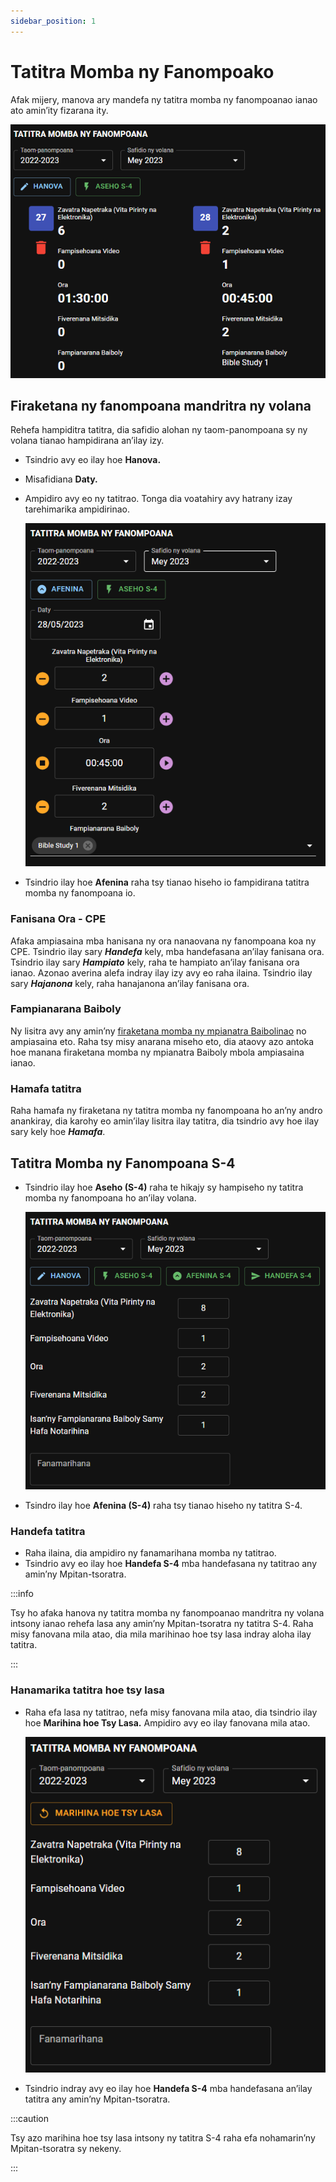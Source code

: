 ```yaml
---
sidebar_position: 1
---
```


# Tatitra Momba ny Fanompoako

Afak mijery, manova ary mandefa ny tatitra momba ny fanompoanao ianao ato amin’ity fizarana ity.

![S4 Daily Record View](./cpe_my_reports_mg_2.png)

## Firaketana ny fanompoana mandritra ny volana

Rehefa hampiditra tatitra, dia safidio alohan ny taom-panompoana sy ny volana tianao hampidirana an’ilay izy.

- Tsindrio avy eo ilay hoe **Hanova.**

- Misafidiana **Daty.**

- Ampidiro avy eo ny tatitrao. Tonga dia voatahiry avy hatrany izay tarehimarika ampidirinao.

  ![S4 Daily Record Edit](./cpe_my_reports_mg_1.png)

- Tsindrio ilay hoe **Afenina** raha tsy tianao hiseho io fampidirana tatitra momba ny fanompoana io.

### Fanisana Ora - CPE

Afaka ampiasaina mba hanisana ny ora nanaovana ny fanompoana koa ny CPE. Tsindrio ilay sary ***Handefa*** kely, mba handefasana an’ilay fanisana ora. Tsindrio ilay sary ***Hampiato*** kely, raha te hampiato an’ilay fanisana ora ianao. Azonao averina alefa indray ilay izy avy eo raha ilaina. Tsindrio ilay sary ***Hajanona*** kely, raha hanajanona an’ilay fanisana ora.

### Fampianarana Baiboly

Ny lisitra avy any amin’ny [firaketana momba ny mpianatra Baibolinao](./my_bible_studies) no ampiasaina eto. Raha tsy misy anarana miseho eto, dia ataovy azo antoka hoe manana firaketana momba ny mpianatra Baiboly mbola ampiasaina ianao.

### Hamafa tatitra

Raha hamafa ny firaketana ny tatitra momba ny fanompoana ho an’ny andro anankiray, dia karohy eo amin’ilay lisitra ilay tatitra, dia tsindrio avy hoe ilay sary kely hoe ***Hamafa***.

## Tatitra Momba ny Fanompoana S-4

- Tsindrio ilay hoe **Aseho (S-4)** raha te hikajy sy hampiseho ny tatitra momba ny fanompoana ho an’ilay volana.

  ![S4 Report](./cpe_my_reports_mg_3.png)

- Tsindro ilay hoe **Afenina (S-4)** raha tsy tianao hiseho ny tatitra S-4.

### Handefa tatitra

- Raha ilaina, dia ampidiro ny fanamarihana momba ny tatitrao.
- Tsindrio avy eo ilay hoe **Handefa S-4** mba handefasana ny tatitrao any amin’ny Mpitan-tsoratra.

:::info

Tsy ho afaka hanova ny tatitra momba ny fanompoanao mandritra ny volana intsony ianao rehefa lasa any amin’ny Mpitan-tsoratra ny tatitra S-4. Raha misy fanovana mila atao, dia mila marihinao hoe tsy lasa indray aloha ilay tatitra.

:::

### Hanamarika tatitra hoe tsy lasa

- Raha efa lasa ny tatitrao, nefa misy fanovana mila atao, dia tsindrio ilay hoe **Marihina hoe Tsy Lasa.** Ampidiro avy eo ilay fanovana mila atao.

  ![S4 Report Undo](./cpe_my_reports_mg_4.png)

- Tsindrio indray avy eo ilay hoe **Handefa S-4** mba handefasana an’ilay tatitra any amin’ny Mpitan-tsoratra.

:::caution

Tsy azo marihina hoe tsy lasa intsony ny tatitra S-4 raha efa nohamarin’ny Mpitan-tsoratra sy nekeny.

:::